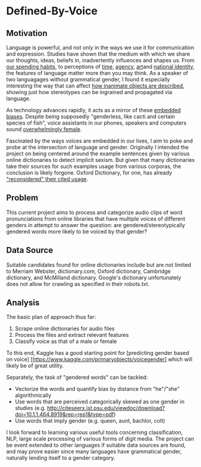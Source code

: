# Defined-By-Voice

## Motivation
Language is powerful, and not only in the ways we use it for communication and expression. Studies have shown that the medium with which we share our thoughts, ideas, beliefs in, inadvertently influences and shapes us. From [our spending habits](http://www.anderson.ucla.edu/faculty/keith.chen/papers/LanguageWorkingPaper.pdf), to perceptions of [time](http://journals.sagepub.com/doi/abs/10.1177/0956797610386621), [agency](https://www.frontiersin.org/articles/10.3389/fpsyg.2010.00162/full), [art]((https://www.frontiersin.org/articles/10.3389/fpsyg.2010.00244/full))and [national identity](https://www.npr.org/sections/parallels/2017/09/29/554327011/for-catalonias-separatists-language-is-the-key-to-identity), the features of language matter more than you may think. As a speaker of two languagages without grammatical gender, I found it especially interesting the way that can affect [how inanimate objects are described](https://web.stanford.edu/class/linguist156/Boroditsky_ea_2003.pdf), showing just how stereotypes can be ingrained and propagated via language.

As technology advances rapidly, it acts as a mirror of these [embedded biases](http://science.sciencemag.org/content/356/6334/183). Despite being supposedly "genderless, like cacti and certain species of fish", voice assistants in our phones, speakers and computers sound [overwhelmingly female](https://www.wsj.com/articles/alexa-siri-cortana-the-problem-with-all-female-digital-assistants-1487709068). 

Fascinated by the ways voices are embedded in our lives, I aim to poke and probe at the intersection of language and gender.
Originally I intended the project on being centered around the example sentences given by various online dictionaries to detect implicit sexism. But given that many dictionaries take their sources for such examples usage from various corporas, the conclusion is likely forgone. Oxford Dictionary, for one, has already ["reconsidered" their cited usage](https://www.theguardian.com/books/2016/jan/25/oxford-dictionary-review-sexist-language-rabid-feminist-gender).

## Problem
This current project aims to process and categorize audio clips of word pronunciations from online libraries that have multiple voices of different genders in attempt to answer the question: are gendered/stereotypically gendered words more likely to be voiced by that gender?

## Data Source
Suitable candidates found for online dictionaries include but are not limited to Merriam Webster, dictionary.com, Oxford dictionary, Cambridge dictionary, and McMilland dictionary. Google's dictionary unfortunately does not allow for crawling as specified in their robots.txt.

## Analysis
The basic plan of approach thus far:

1. Scrape online dictionaries for audio files
2. Process the files and extract relevant features
3. Classify voice as that of a male or female

To this end, Kaggle has a good starting point for [predicting gender based on voice] [https://www.kaggle.com/primaryobjects/voicegender] which will likely be of great utility.

Separately, the task of "gendered words" can be tackled:

* Vectorize the words and quantify bias by distance from "he"/"she" algorithmically
* Use words that are perceived categorically skewed as one gender in studies (e.g. http://citeseerx.ist.psu.edu/viewdoc/download?doi=10.1.1.464.8919&rep=rep1&type=pdf)
* Use words that imply gender (e.g. queen, aunt, bachlor, colt)

I look forward to learning various useful tools concerning classification, NLP, large scale processing of various forms of digit media. The project can be event extended to other languages if suitable data sources are found, and may prove easier since many languages have grammatical gender, naturally lending itself to a gender category.
